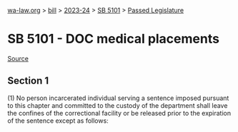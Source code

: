 [wa-law.org](/) > [bill](/bill/) > [2023-24](/bill/2023-24/) > [SB 5101](/bill/2023-24/sb/5101/) > [Passed Legislature](/bill/2023-24/sb/5101/S.PL/)

# SB 5101 - DOC medical placements

[Source](http://lawfilesext.leg.wa.gov/biennium/2023-24/Pdf/Bills/Senate%20Passed%20Legislature/5101-S.PL.pdf)

## Section 1
(1) No person incarcerated individual serving a sentence imposed pursuant to this chapter and committed to the custody of the department shall leave the confines of the correctional facility or be released prior to the expiration of the sentence except as follows:
